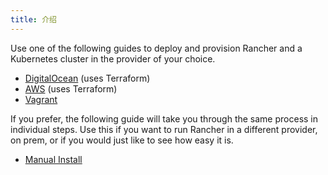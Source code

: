 ```yaml
---
title: 介绍
---
```


Use one of the following guides to deploy and provision Rancher and a Kubernetes cluster in the provider of your choice.

* [DigitalOcean](./digital-ocean-qs) (uses Terraform)
* [AWS](./amazon-aws-qs) (uses Terraform)
* [Vagrant](./quickstart-vagrant)

If you prefer, the following guide will take you through the same process in individual steps. Use this if you want to run Rancher in a different provider, on prem, or if you would just like to see how easy it is.

* [Manual Install](./quickstart-manual-setup)

